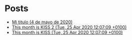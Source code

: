 # Posts
* [Mi titulo (4 de mayo de 2020)](articulo-nuevo.html)
* [This month is KISS 2 (Tue, 25 Apr 2020 12:07:09 +0100)](this-month-in-kiss-2.html)
* [This month is KISS (Tue, 25 Apr 2020 12:07:09 +0100)](this-month-in-kiss.html)
